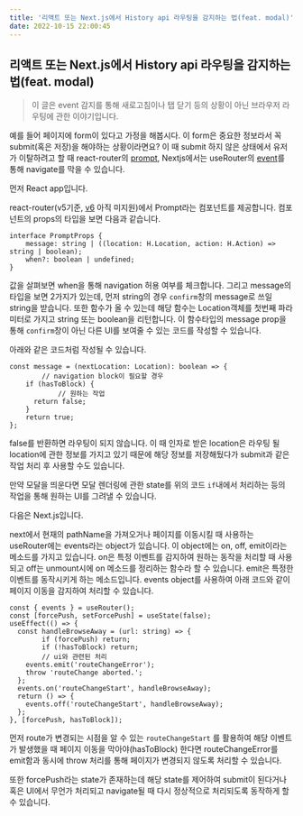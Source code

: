 ```yaml
---
title: '리액트 또는 Next.js에서 History api 라우팅을 감지하는 법(feat. modal)'
date: 2022-10-15 22:00:45
---
```


## 리액트 또는 Next.js에서 History api 라우팅을 감지하는 법(feat. modal)

> 이 글은 event 감지를 통해 새로고침이나 탭 닫기 등의 상황이 아닌 브라우저 라우팅에 관한 이야기입니다.
> 

예를 들어 페이지에 form이 있다고 가정을 해봅시다. 이 form은 중요한 정보라서 꼭 submit(혹은 저장)을 해야하는 상황이라면요? 이 때 submit 하지 않은 상태에서 유저가 이탈하려고 할 때 react-router의 [prompt](https://v5.reactrouter.com/core/api/Prompt), Nextjs에서는 useRouter의 [event](https://nextjs.org/docs/api-reference/next/router#routerevents)를 통해 navigate를 막을 수 있습니다.

먼저 React app입니다.

react-router(v5기준, [v6](https://reactrouter.com/en/main/upgrading/v5#prompt-is-not-currently-supported) 아직 미지원)에서 Prompt라는 컴포넌트를 제공합니다. 컴포넌트의 props의 타입을 보면 다음과 같습니다.

```tsx
interface PromptProps {
    message: string | ((location: H.Location, action: H.Action) => string | boolean);
    when?: boolean | undefined;
}
```

값을 살펴보면 when을 통해 navigation 허용 여부를 체크합니다. 그리고 message의 타입을 보면 2가지가 있는데, 먼저 string의 경우 `confirm`창의 message로 쓰일 string을 받습니다. 또한 함수가 올 수 있는데 해당 함수는 Location객체를 첫번째 파라미터로 가지고 string 또는 boolean을 리턴합니다. 이 함수타입의 message prop을 통해 `confirm`창이 아닌 다른 UI를 보여줄 수 있는 코드를 작성할 수 있습니다.

아래와 같은 코드처럼 작성될 수 있습니다.

```tsx
const message = (nextLocation: Location): boolean => {
		// navigation block이 필요할 경우
    if (hasToBlock) {
			// 원하는 작업
      return false;
    }
    return true;
};
```

false를 반환하면 라우팅이 되지 않습니다. 이 때 인자로 받은 location은 라우팅 될 location에 관한 정보를 가지고 있기 때문에 해당 정보를 저장해뒀다가 submit과 같은 작업 처리 후 사용할 수도 있습니다.

만약 모달을 띄운다면 모달 렌더링에 관한 state를 위의 코드 `if`내에서 처리하는 등의 작업을 통해 원하는 UI를 그려낼 수 있습니다.

다음은 Next.js입니다.

next에서 현재의 pathName을 가져오거나 페이지를 이동시킬 때 사용하는 useRouter에는 events라는 object가 있습니다.  이 object에는 on, off, emit이라는 메소드를 가지고 있습니다. on은 특정 이벤트를 감지하여 원하는 동작을 처리할 때 사용되고 off는 unmount시에 on 메소드를 정리하는 함수라 할 수 있습니다. emit은 특정한 이벤트를 동작시키게 하는 메소드입니다. events object를 사용하여 아래 코드와 같이 페이지 이동을 감지하여 처리할 수 있습니다.

```tsx
const { events } = useRouter();
const [forcePush, setForcePush] = useState(false);
useEffect(() => {
  const handleBrowseAway = (url: string) => {
		if (forcePush) return;
		if (!hasToBlock) return;
		// ui와 관련된 처리
    events.emit('routeChangeError');
    throw 'routeChange aborted.';
  };
  events.on('routeChangeStart', handleBrowseAway);
  return () => {
    events.off('routeChangeStart', handleBrowseAway);
  };
}, [forcePush, hasToBlock]);
```

먼저 route가 변경되는 시점을 알 수 있는 `routeChangeStart` 를 활용하여 해당 이벤트가 발생했을 때 페이지 이동을 막아야(hasToBlock) 한다면 routeChangeError를 emit함과 동시에 throw 처리를 통해 페이지가 변경되지 않도록 처리할 수 있습니다. 

또한 forcePush라는 state가 존재하는데 해당 state를 제어하여 submit이 된다거나 혹은 UI에서 무언가 처리되고 navigate될 때 다시 정상적으로 처리되도록 동작하게 할 수 있습니다.